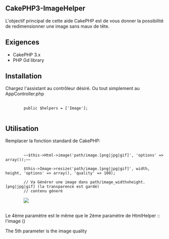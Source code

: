 
<h2> CakePHP3-ImageHelper</h2>
L'objectif principal de cette aide CakePHP est de vous donner la possibilité de redimensionner une image sans maux de tête.

<h2>Exigences</h2>
<ul>
	<li>
		CakePHP 3.x
	</li>
	<li>
		PHP Gd library
	</li>
</ul>

<h2>Installation</h2>
Chargez l'assistant au contrôleur désiré. Ou tout simplement au AppController.php

<pre>
	<code>	
		public $helpers = ['Image']; 
	</code>
</pre>

<h2>Utilisation</h2>
Remplacer la fonction standard de CakePHP:

<pre>
	<code>
		~~$this->Html->image('path/image.[png|jpg|gif]', 'options' => array());~~

		$this->Image->resize('path/image.[png|jpg|gif]', width, height, 'options' => array(), 'quality' => 100);

		// Va Générer une image dans path/image_widthxheight.[png|jpg|gif] (la transparence est gardé)
		// contenu géneré 

		<img src="path/image_widthxheight.[png|jpg|gif]" width="width" height="height"/>
	</code>
</pre>

Le 4ème paramètre est le même que le 2ème paramètre de HtmlHelper :: l'image ()

The 5th parameter is the image quality
